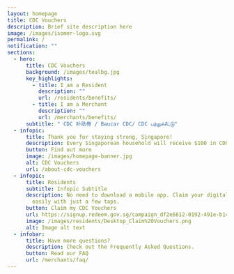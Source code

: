 ```yaml
---
layout: homepage
title: CDC Vouchers
description: Brief site description here
image: /images/isomer-logo.svg
permalink: /
notification: ""
sections:
  - hero:
      title: CDC Vouchers
      background: /images/tealbg.jpg
      key_highlights:
        - title: I am a Resident
          description: ""
          url: /residents/benefits/
        - title: I am a Merchant
          description: ""
          url: /merchants/benefits/
      subtitle: " CDC 补助券 / Baucar CDC/ CDC பற்றுச்சீட்டு"
  - infopic:
      title: Thank you for staying strong, Singapore!
      description: Every Singaporean household will receive $100 in CDC vouchers.
      button: Find out more
      image: /images/homepage-banner.jpg
      alt: CDC Vouchers
      url: /about-cdc-vouchers
  - infopic:
      title: Residents
      subtitle: Infopic Subtitle
      description: No need to download a mobile app. Claim your digital vouchers
        easily with just a few taps.
      button: Claim my CDC Vouchers
      url: https://signup.redeem.gov.sg/campaign_df2e6812-0192-491e-b1cc-d9887600639e
      image: /images/residents/Desktop_Claim%20Vouchers.png
      alt: Image alt text
  - infobar:
      title: Have more questions?
      description: Check out the Frequently Asked Questions.
      button: Read our FAQ
      url: /merchants/faq/
---
```

